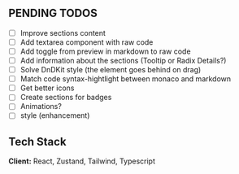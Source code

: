 ## PENDING TODOS

- [ ] Improve sections content
- [ ] Add textarea component with raw code
- [ ] Add toggle from preview in markdown to raw code
- [ ] Add information about the sections (Tooltip or Radix Details?)
- [ ] Solve DnDKit style (the element goes behind on drag)
- [ ] Match code syntax-hightlight between monaco and markdown
- [ ] Get better icons
- [ ] Create sections for badges
- [ ] Animations?
- [ ] style (enhancement)

## Tech Stack

**Client:** React, Zustand, Tailwind, Typescript